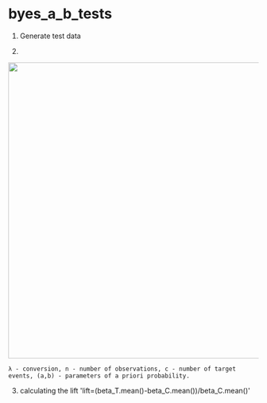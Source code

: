 # byes_a_b_tests

1. Generate test data 

2. 
<p align="center">
<img width="596" align=center  src="https://github.com/kodinkod/byes_a_b_tests/assets/69761539/418fb799-bcd0-47b4-b1df-7d8b5b34b0a4">
  
    λ - conversion, n - number of observations, c - number of target events, (a,b) - parameters of a priori probability.

</p>

3. calculating the lift
    'lift=(beta_T.mean()-beta_C.mean())/beta_C.mean()'
